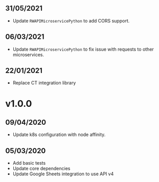 ## 31/05/2021

- Update `RWAPIMicroservicePython` to add CORS support.

## 06/03/2021

- Update `RWAPIMicroservicePython` to fix issue with requests to other microservices.

## 22/01/2021

- Replace CT integration library

# v1.0.0

## 09/04/2020

- Update k8s configuration with node affinity.

## 05/03/2020
- Add basic tests
- Update core dependencies
- Update Google Sheets integration to use API v4
